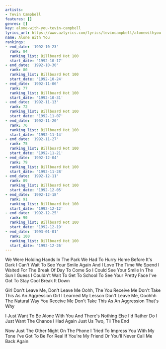 ```yaml
---
artists:
- Tevin Campbell
features: []
genres: []
key: alone-with-you-tevin-campbell
lyrics_url: https://www.azlyrics.com/lyrics/tevincampbell/alonewithyou.html
name: Alone With You
rankings:
- end_date: '1992-10-23'
  rank: 84
  ranking_list: Billboard Hot 100
  start_date: '1992-10-17'
- end_date: '1992-10-30'
  rank: 80
  ranking_list: Billboard Hot 100
  start_date: '1992-10-24'
- end_date: '1992-11-06'
  rank: 77
  ranking_list: Billboard Hot 100
  start_date: '1992-10-31'
- end_date: '1992-11-13'
  rank: 72
  ranking_list: Billboard Hot 100
  start_date: '1992-11-07'
- end_date: '1992-11-20'
  rank: 76
  ranking_list: Billboard Hot 100
  start_date: '1992-11-14'
- end_date: '1992-11-27'
  rank: 75
  ranking_list: Billboard Hot 100
  start_date: '1992-11-21'
- end_date: '1992-12-04'
  rank: 79
  ranking_list: Billboard Hot 100
  start_date: '1992-11-28'
- end_date: '1992-12-11'
  rank: 89
  ranking_list: Billboard Hot 100
  start_date: '1992-12-05'
- end_date: '1992-12-18'
  rank: 91
  ranking_list: Billboard Hot 100
  start_date: '1992-12-12'
- end_date: '1992-12-25'
  rank: 90
  ranking_list: Billboard Hot 100
  start_date: '1992-12-19'
- end_date: '1993-01-01'
  rank: 100
  ranking_list: Billboard Hot 100
  start_date: '1992-12-26'
---
```



We Were Holding Hands
In The Park
We Had To Hurry Home Before It's Dark
I Can't Wait To See Your Smile Again
And I Love The Time We Spend
I Waited For The Break Of Day To Come
So I Could See Your Smile In The Sun
I Guess I Couldn't Wait To Get To School
To See Your Pretty Face
I've Got To Stay Cool
Break It Down


Girl Don't Leave Me, Don't Leave Me
Oohh, The You Receive Me
Don't Take This As An Aggression
Girl I Learned My Lesson
Don't Leave Me, Ooohhh
The Natural Way You Receive Me
Don't Take This As An Aggression 
That's Why


I Just Want To Be Alone With You
And There's Nothing Else
I'd Rather Do
I Just Want The Chance I Had Again
Just Us Two, Til The End


Now Just The Other Night
On The Phone
I Tried To Impress You With My Tone
I've Got To Be For Real
If You're My Friend
Or You'll Never Call Me Back Again







